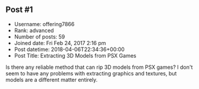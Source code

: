 ## Post #1
- Username: offering7866
- Rank: advanced
- Number of posts: 59
- Joined date: Fri Feb 24, 2017 2:16 pm
- Post datetime: 2018-04-06T22:34:36+00:00
- Post Title: Extracting 3D Models from PSX Games

Is there any reliable method that can rip 3D models from PSX games? I don't seem to have any problems with extracting graphics and textures, but models are a different matter entirely.
